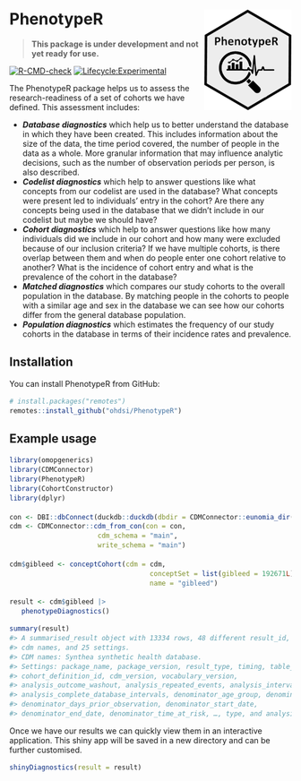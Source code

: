 
<!-- README.md is generated from README.Rmd. Please edit that file -->

# PhenotypeR <img src="man/figures/logo.png" align="right" height="180"/>

<!-- badges: start -->

> **This package is under development and not yet ready for use.**

[![R-CMD-check](https://github.com/ohdsi/PhenotypeR/actions/workflows/R-CMD-check.yaml/badge.svg)](https://github.com/ohdsi/PhenotypeR/actions/workflows/R-CMD-check.yaml)
[![Lifecycle:Experimental](https://img.shields.io/badge/Lifecycle-Experimental-339999)](https://lifecycle.r-lib.org/articles/stages.html#experimental)

<!-- badges: end -->

The PhenotypeR package helps us to assess the research-readiness of a
set of cohorts we have defined. This assessment includes:

- ***Database diagnostics*** which help us to better understand the
  database in which they have been created. This includes information
  about the size of the data, the time period covered, the number of
  people in the data as a whole. More granular information that may
  influence analytic decisions, such as the number of observation
  periods per person, is also described.  
- ***Codelist diagnostics*** which help to answer questions like what
  concepts from our codelist are used in the database? What concepts
  were present led to individuals’ entry in the cohort? Are there any
  concepts being used in the database that we didn’t include in our
  codelist but maybe we should have?  
- ***Cohort diagnostics*** which help to answer questions like how many
  individuals did we include in our cohort and how many were excluded
  because of our inclusion criteria? If we have multiple cohorts, is
  there overlap between them and when do people enter one cohort
  relative to another? What is the incidence of cohort entry and what is
  the prevalence of the cohort in the database?  
- ***Matched diagnostics*** which compares our study cohorts to the
  overall population in the database. By matching people in the cohorts
  to people with a similar age and sex in the database we can see how
  our cohorts differ from the general database population.  
- ***Population diagnostics*** which estimates the frequency of our
  study cohorts in the database in terms of their incidence rates and
  prevalence.

## Installation

You can install PhenotypeR from GitHub:

``` r
# install.packages("remotes")
remotes::install_github("ohdsi/PhenotypeR")
```

## Example usage

``` r
library(omopgenerics)
library(CDMConnector)
library(PhenotypeR)
library(CohortConstructor)
library(dplyr)

con <- DBI::dbConnect(duckdb::duckdb(dbdir = CDMConnector::eunomia_dir()))
cdm <- CDMConnector::cdm_from_con(con = con,
                      cdm_schema = "main",
                      write_schema = "main")

cdm$gibleed <- conceptCohort(cdm = cdm,
                                   conceptSet = list(gibleed = 192671L),
                                   name = "gibleed")

result <- cdm$gibleed |>
   phenotypeDiagnostics()
```

``` r
summary(result)
#> A summarised_result object with 13334 rows, 48 different result_id, 1 different
#> cdm names, and 25 settings.
#> CDM names: Synthea synthetic health database.
#> Settings: package_name, package_version, result_type, timing, table_name,
#> cohort_definition_id, cdm_version, vocabulary_version,
#> analysis_outcome_washout, analysis_repeated_events, analysis_interval,
#> analysis_complete_database_intervals, denominator_age_group, denominator_sex,
#> denominator_days_prior_observation, denominator_start_date,
#> denominator_end_date, denominator_time_at_risk, …, type, and analysis.
```

Once we have our results we can quickly view them in an interactive
application. This shiny app will be saved in a new directory and can be
further customised.

``` r
shinyDiagnostics(result = result)
```
